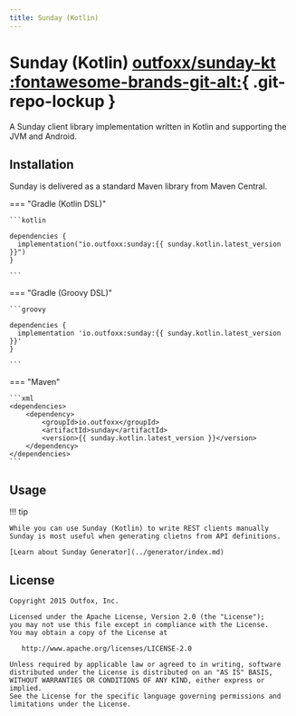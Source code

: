 ```yaml
---
title: Sunday (Kotlin)
---
```

# Sunday (Kotlin) [outfoxx/sunday-kt :fontawesome-brands-git-alt:](https://github.com/outfoxx/sunday-kt){ .git-repo-lockup }

A Sunday client library implementation written in Kotlin and supporting the JVM and Android.

## Installation

Sunday is delivered as a standard Maven library from Maven Central.

=== "Gradle (Kotlin DSL)"

	```kotlin

	dependencies {
	  implementation("io.outfoxx:sunday:{{ sunday.kotlin.latest_version }}")
	}

	```

=== "Gradle (Groovy DSL)"

	```groovy

	dependencies {
	  implementation 'io.outfoxx:sunday:{{ sunday.kotlin.latest_version }}'
	}

	```

=== "Maven"

	```xml
    <dependencies>
        <dependency>
            <groupId>io.outfoxx</groupId>
            <artifactId>sunday</artifactId>
            <version>{{ sunday.kotlin.latest_version }}</version>
        </dependency>
    </dependencies>
	```

## Usage


!!! tip

    While you can use Sunday (Kotlin) to write REST clients manually Sunday is most useful when generating clietns from API definitions.

    [Learn about Sunday Generator](../generator/index.md)


License
-------

    Copyright 2015 Outfox, Inc.

    Licensed under the Apache License, Version 2.0 (the "License");
    you may not use this file except in compliance with the License.
    You may obtain a copy of the License at

       http://www.apache.org/licenses/LICENSE-2.0

    Unless required by applicable law or agreed to in writing, software
    distributed under the License is distributed on an "AS IS" BASIS,
    WITHOUT WARRANTIES OR CONDITIONS OF ANY KIND, either express or implied.
    See the License for the specific language governing permissions and
    limitations under the License.
